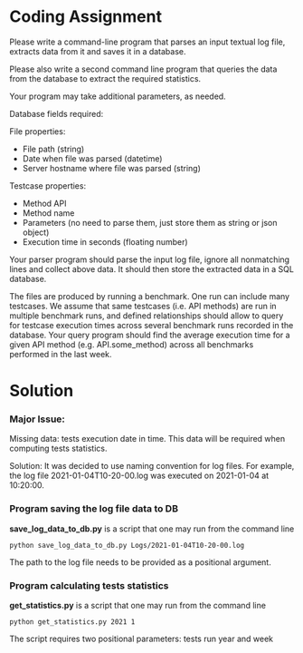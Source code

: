 # Coding Assignment

Please write a command-line program that parses an input textual log file, extracts data from it and
saves it in a database. 

Please also write a second command line program that queries the data from the
database to extract the required statistics.

Your program may take additional parameters, as needed.

Database fields required:

File properties:
- File path (string)
- Date when file was parsed (datetime)
- Server hostname where file was parsed (string)
  

Testcase properties:
- Method API
- Method name
- Parameters (no need to parse them, just store them as string or json object)
- Execution time in seconds (floating number)


Your parser program should parse the input log file, ignore all nonmatching lines and collect above data.
It should then store the extracted data in a SQL database.

The files are produced by running a benchmark. One run can include many testcases. We assume that
same testcases (i.e. API methods) are run in multiple benchmark runs, and defined relationships should
allow to query for testcase execution times across several benchmark runs recorded in the database.
Your query program should find the average execution time for a given API method (e.g.
API.some_method) across all benchmarks performed in the last week.


# Solution

### Major Issue:
Missing data: tests execution date in time. This data will be required when computing
tests statistics.

Solution: It was decided to use naming convention for log files.
For example, the log file 2021-01-04T10-20-00.log was executed on 2021-01-04 at 10:20:00.

### Program saving the log file data to DB

**save_log_data_to_db.py** is a script that one may run from the command line

    python save_log_data_to_db.py Logs/2021-01-04T10-20-00.log

The path to the log file needs to be provided as a positional argument.


### Program calculating tests statistics

**get_statistics.py** is a script that one may run from the command line

    python get_statistics.py 2021 1

The script requires two positional parameters: tests run year and week